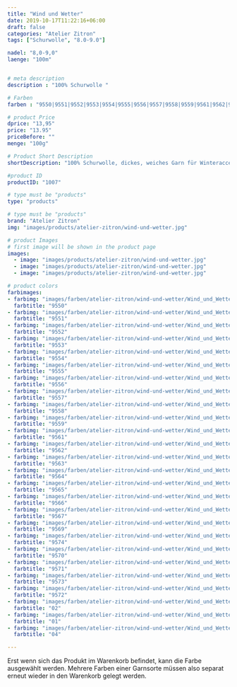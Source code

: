 ```yaml
---
title: "Wind und Wetter"
date: 2019-10-17T11:22:16+06:00
draft: false
categories: "Atelier Zitron"
tags: ["Schurwolle", "8.0-9.0"]	

nadel: "8,0-9,0" 
laenge: "100m"	


# meta description
description : "100% Schurwolle "

# Farben
farben : "9550|9551|9552|9553|9554|9555|9556|9557|9558|9559|9561|9562|9563|9564|9565|9566|9567|9569|9574|9570|9571|9573|9572"

# product Price
dprice: "13,95"
price: "13.95"
priceBefore: ""
menge: "100g"

# Product Short Description
shortDescription: "100% Schurwolle, dickes, weiches Garn für Winteraccessoires"

#product ID
productID: "1007"

# type must be "products"
type: "products"

# type must be "products"
brand: "Atelier Zitron"
img: "images/products/atelier-zitron/wind-und-wetter.jpg"    

# product Images
# first image will be shown in the product page
images:
  - image: "images/products/atelier-zitron/wind-und-wetter.jpg"
  - image: "images/products/atelier-zitron/wind-und-wetter.jpg"
  - image: "images/products/atelier-zitron/wind-und-wetter.jpg"

# product colors
farbimages:
- farbimg: "images/farben/atelier-zitron/wind-und-wetter/Wind_und_Wetter_5362_9550_1.jpg"	
  farbtitle: "9550"
- farbimg: "images/farben/atelier-zitron/wind-und-wetter/Wind_und_Wetter_5363_9551_1.jpg"	
  farbtitle: "9551"
- farbimg: "images/farben/atelier-zitron/wind-und-wetter/Wind_und_Wetter_5364_9552_1.jpg"	
  farbtitle: "9552"
- farbimg: "images/farben/atelier-zitron/wind-und-wetter/Wind_und_Wetter_5365_9553_1.jpg"	
  farbtitle: "9553"
- farbimg: "images/farben/atelier-zitron/wind-und-wetter/Wind_und_Wetter_5366_9554_1.jpg"	
  farbtitle: "9554"
- farbimg: "images/farben/atelier-zitron/wind-und-wetter/Wind_und_Wetter_5367_9555_1.jpg"	
  farbtitle: "9555"
- farbimg: "images/farben/atelier-zitron/wind-und-wetter/Wind_und_Wetter_5368_9556_1.jpg"	
  farbtitle: "9556"
- farbimg: "images/farben/atelier-zitron/wind-und-wetter/Wind_und_Wetter_5369_9557_1.jpg"	
  farbtitle: "9557"
- farbimg: "images/farben/atelier-zitron/wind-und-wetter/Wind_und_Wetter_5370_9558_1.jpg"	
  farbtitle: "9558"
- farbimg: "images/farben/atelier-zitron/wind-und-wetter/Wind_und_Wetter_5371_9559_1.jpg"	
  farbtitle: "9559"
- farbimg: "images/farben/atelier-zitron/wind-und-wetter/Wind_und_Wetter_5373_9561_1.jpg"	
  farbtitle: "9561"
- farbimg: "images/farben/atelier-zitron/wind-und-wetter/Wind_und_Wetter_5374_9562_1.jpg"	
  farbtitle: "9562"
- farbimg: "images/farben/atelier-zitron/wind-und-wetter/Wind_und_Wetter_5375_9563_1.jpg"	
  farbtitle: "9563"
- farbimg: "images/farben/atelier-zitron/wind-und-wetter/Wind_und_Wetter_5376_9564_1.jpg"	
  farbtitle: "9564"
- farbimg: "images/farben/atelier-zitron/wind-und-wetter/Wind_und_Wetter_5377_9565_1.jpg"	
  farbtitle: "9565"
- farbimg: "images/farben/atelier-zitron/wind-und-wetter/Wind_und_Wetter_5378_9566_1.jpg"	
  farbtitle: "9566"
- farbimg: "images/farben/atelier-zitron/wind-und-wetter/Wind_und_Wetter_5379_9567_1.jpg"	
  farbtitle: "9567"
- farbimg: "images/farben/atelier-zitron/wind-und-wetter/Wind_und_Wetter_5381_9569_1.jpg"	
  farbtitle: "9569"
- farbimg: "images/farben/atelier-zitron/wind-und-wetter/Wind_und_Wetter_5506_9574_1.jpg"	
  farbtitle: "9574"
- farbimg: "images/farben/atelier-zitron/wind-und-wetter/Wind_und_Wetter_5509_9570_1.jpg"	
  farbtitle: "9570"
- farbimg: "images/farben/atelier-zitron/wind-und-wetter/Wind_und_Wetter_5510_9571_1.jpg"	
  farbtitle: "9571"
- farbimg: "images/farben/atelier-zitron/wind-und-wetter/Wind_und_Wetter_5512_9573_1.jpg"	
  farbtitle: "9573"
- farbimg: "images/farben/atelier-zitron/wind-und-wetter/Wind_und_Wetter_5514_9572_1.jpg"	
  farbtitle: "9572"
- farbimg: "images/farben/atelier-zitron/wind-und-wetter/Wind_und_Wetter_7294_02_1.jpg"	
  farbtitle: "02"
- farbimg: "images/farben/atelier-zitron/wind-und-wetter/Wind_und_Wetter_7298_01_1.jpg"	
  farbtitle: "01"
- farbimg: "images/farben/atelier-zitron/wind-und-wetter/Wind_und_Wetter_7299_04_1.jpg"	
  farbtitle: "04"

---
```


Erst wenn sich das Produkt im Warenkorb befindet, kann die Farbe ausgewählt werden.
Mehrere Farben einer Garnsorte müssen also separat erneut wieder in den Warenkorb gelegt werden.
